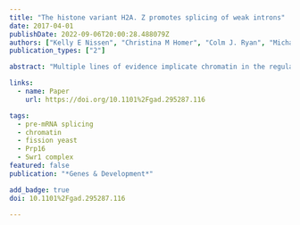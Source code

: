 ```yaml
---
title: "The histone variant H2A. Z promotes splicing of weak introns"
date: 2017-04-01
publishDate: 2022-09-06T20:00:28.488079Z
authors: ["Kelly E Nissen", "Christina M Homer", "Colm J. Ryan", "Michael Shales", "Nevan J Krogan", "Kristin L Patrick", "Christine Guthrie"]
publication_types: ["2"]

abstract: "Multiple lines of evidence implicate chromatin in the regulation of premessenger RNA (pre-mRNA) splicing. However, the influence of chromatin factors on cotranscriptional splice site usage remains unclear. Here we investigated the function of the highly conserved histone variant H2A.Z in pre-mRNA splicing using the intron-rich model yeast *Schizosaccharomyces pombe*. Using epistatic miniarray profiles (EMAPs) to survey the genetic interaction landscape of the Swr1 nucleosome remodeling complex, which deposits H2A.Z, we uncovered evidence for functional interactions with components of the spliceosome. In support of these genetic connections, splicing-specific microarrays show that H2A.Z and the Swr1 ATPase are required during temperature stress for the efficient splicing of a subset of introns. Notably, affected introns are enriched for H2A.Z occupancy and more likely to contain nonconsensus splice sites. To test the significance of the latter correlation, we mutated the splice sites in an affected intron to consensus and found that this suppressed the requirement for H2A.Z in splicing of that intron. These data suggest that H2A.Z occupancy promotes cotranscriptional splicing of suboptimal introns that may otherwise be discarded via proofreading ATPases. Consistent with this model, we show that overexpression of splicing ATPase Prp16 suppresses both the growth and splicing defects seen in the absence of H2A.Z."

links:
  - name: Paper
    url: https://doi.org/10.1101%2Fgad.295287.116

tags:
  - pre-mRNA splicing
  - chromatin
  - fission yeast
  - Prp16
  - Swr1 complex
featured: false
publication: "*Genes & Development*"

add_badge: true
doi: 10.1101%2Fgad.295287.116

---
```


